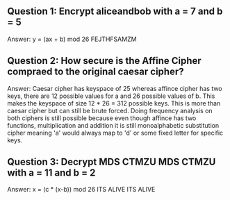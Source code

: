 ## Question 1: Encrypt aliceandbob with a = 7 and b = 5

Answer: 
y = (ax + b) mod 26
FEJTHFSAMZM

## Question 2: How secure is the Affine Cipher compraed to the original caesar cipher?

Answer: Caesar cipher has keyspace of 25 whereas affince cipher has two keys, there are 12 possible values for a and 26 possible values of b. This makes the keyspace of size 12 * 26 = 312 possible keys. This is more than caesar cipher but can still be brute forced.
Doing frequency analysis on both ciphers is still possible because even though affince has two functions, multiplication and addition it is still monoalphabetic substitution cipher meaning 'a' would always map to 'd' or some fixed letter for specific keys.

## Question 3: Decrypt MDS CTMZU MDS CTMZU with a = 11 and b = 2

Answer: 
x = (c * (x-b)) mod 26
ITS ALIVE ITS ALIVE